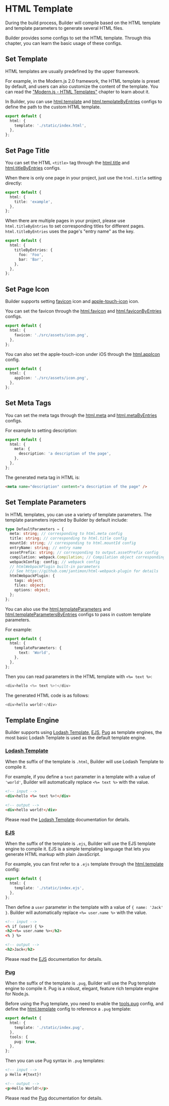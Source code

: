# HTML Template

During the build process, Builder will compile based on the HTML template and template parameters to generate several HTML files.

Builder provides some configs to set the HTML template. Through this chapter, you can learn the basic usage of these configs.

## Set Template

HTML templates are usually predefined by the upper framework.

For example, in the Modern.js 2.0 framework, the HTML template is preset by default, and users can also customize the content of the template. You can read the ["Modern.js - HTML Templates"](https://modernjs.dev/v2/docs/guides/basic-features/html) chapter to learn about it.

In Builder, you can use [html.template](/en/api/config-html.html#html-template) and [html.templateByEntries](/en/api/config-html.html#html-templatebyentries) configs to define the path to the custom HTML template.

```ts
export default {
  html: {
    template: './static/index.html',
  },
};
```

## Set Page Title

You can set the HTML `<title>` tag through the [html.title](/en/api/config-html.html#html-title) and [html.titleByEntries](/en/api/config-html.html#html-titlebyentries) configs.

When there is only one page in your project, just use the `html.title` setting directly:

```ts
export default {
  html: {
    title: 'example',
  },
};
```

When there are multiple pages in your project, please use `html.titleByEntries` to set corresponding titles for different pages. `html.titleByEntries` uses the page's "entry name" as the key.

```ts
export default {
  html: {
    titleByEntries: {
      foo: 'Foo',
      bar: 'Bar',
    },
  },
};
```

## Set Page Icon

Builder supports setting [favicon](https://developer.mozilla.org/en-US/docs/Glossary/Favicon) icon and [apple-touch-icon](https://webhint.io/docs/user-guide/hints/hint-apple-touch-icons/) icon.

You can set the favicon through the [html.favicon](/en/api/config-html.html#html-favicon) and [html.faviconByEntries](/en/api/config-html.html#html-faviconbyentries) configs.

```ts
export default {
  html: {
    favicon: './src/assets/icon.png',
  },
};
```

You can also set the apple-touch-icon under iOS through the [html.appIcon](/en/api/config-html.html#html-appicon) config.

```ts
export default {
  html: {
    appIcon: './src/assets/icon.png',
  },
};
```

## Set Meta Tags

You can set the meta tags through the [html.meta](/en/api/config-html.html#html-meta) and [html.metaByEntries](/en/api/config-html.html#html-metabyentries) configs.

For example to setting description:

```ts
export default {
  html: {
    meta: {
      description: 'a description of the page',
    },
  },
};
```

The generated meta tag in HTML is:

```html
<meta name="description" content="a description of the page" />
```

## Set Template Parameters

In HTML templates, you can use a variety of template parameters. The template parameters injected by Builder by default include:

```ts
type DefaultParameters = {
  meta: string; // corresponding to html.meta config
  title: string; // corresponding to html.title config
  mountId: string; // corresponding to html.mountId config
  entryName: string; // entry name
  assetPrefix: string; // corresponding to output.assetPrefix config
  compilation: webpack.Compilation; // Compilation object corresponding to webpack
  webpackConfig: config; // webpack config
  // htmlWebpackPlugin built-in parameters
  // See https://github.com/jantimon/html-webpack-plugin for details
  htmlWebpackPlugin: {
    tags: object;
    files: object;
    options: object;
  };
};
```

You can also use the [html.templateParameters](/en/api/config-html.html#html-templateparameters) and [html.templateParametersByEntries](/en/api/config-html.html#html-templateparametersbyentries) configs to pass in custom template parameters.

For example:

```ts
export default {
  html: {
    templateParameters: {
      text: 'World',
    },
  },
};
```

Then you can read parameters in the HTML template with `<%= text %>`:

```js
<div>hello <%= text %>!</div>
```

The generated HTML code is as follows:

```js
<div>hello world!</div>
```

## Template Engine

Builder supports using [Lodash Template](https://www.lodashjs.com/docs/lodash.template), [EJS](https://ejs.co/), [Pug](https://pugjs.org/) as template engines, the most basic Lodash Template is used as the default template engine.

### [Lodash Template](https://www.lodashjs.com/docs/lodash.template)

When the suffix of the template is `.html`, Builder will use Lodash Template to compile it.

For example, if you define a `text` parameter in a template with a value of `'world'`, Builder will automatically replace `<%= text %>` with the value.

```html
<!-- input -->
<div>hello <%= text %>!</div>

<!-- output -->
<div>hello world!</div>
```

Please read the [Lodash Template](https://www.lodashjs.com/docs/lodash.template) documentation for details.

### [EJS](https://ejs.co/)

When the suffix of the template is `.ejs`, Builder will use the EJS template engine to compile it. EJS is a simple templating language that lets you generate HTML markup with plain JavaScript.

For example, you can first refer to a `.ejs` template through the [html.template](/en/api/config-html.html#html-template) config:

```ts
export default {
  html: {
    template: './static/index.ejs',
  },
};
```

Then define a `user` parameter in the template with a value of `{ name: 'Jack' }`. Builder will automatically replace `<%= user.name %>` with the value.

```html
<!-- input -->
<% if (user) { %>
<h2><%= user.name %></h2>
<% } %>

<!-- output -->
<h2>Jack</h2>
```

Please read the [EJS](https://ejs.co/) documentation for details.

### [Pug](https://pugjs.org/)

When the suffix of the template is `.pug`, Builder will use the Pug template engine to compile it. Pug is a robust, elegant, feature rich template engine for Node.js.

Before using the Pug template, you need to enable the [tools.pug](/en/api/config-tools.html#tools-pug) config, and define the [html.template](/en/api/config-html.html#html-template) config to reference a `.pug` template:

```ts
export default {
  html: {
    template: './static/index.pug',
  },
  tools: {
    pug: true,
  },
};
```

Then you can use Pug syntax in `.pug` templates:

```html
<!-- input -->
p Hello #{text}!

<!-- output -->
<p>Hello World!</p>
```

Please read the [Pug](https://pugjs.org/) documentation for details.
